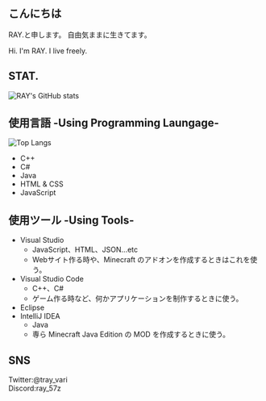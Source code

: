 ## こんにちは
RAY.と申します。
自由気ままに生きてます。

Hi. I'm RAY. I live freely.

## STAT.
![RAY's GitHub stats](https://github-readme-stats.vercel.app/api?username=RAY-prg-12&show_icons=true&theme=dark)

## 使用言語 -Using Programming Laungage-
![Top Langs](https://github-readme-stats.vercel.app/api/top-langs/?username=RAY-prg-12&layout=compact&theme=dark)
* C++
* C#
* Java
* HTML & CSS
* JavaScript

## 使用ツール -Using Tools-
* Visual Studio
  * JavaScript、HTML、JSON...etc
  * Webサイト作る時や、Minecraft のアドオンを作成するときはこれを使う。
* Visual Studio Code
  * C++、C#
  * ゲーム作る時など、何かアプリケーションを制作するときに使う。
* Eclipse
* IntelliJ IDEA
  * Java
  * 専ら Minecraft Java Edition の MOD を作成するときに使う。
  

## SNS
Twitter:@tray_vari  
Discord:ray_57z
